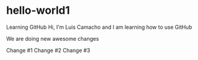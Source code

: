 # hello-world1
Learning GitHub
Hi, I'm Luis Camacho and I am learning how to use GitHub

We are doing new awesome changes

Change #1
Change #2
Change #3

